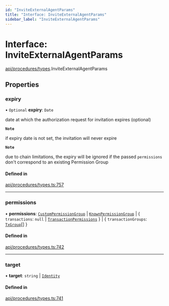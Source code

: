 ```yaml
---
id: "InviteExternalAgentParams"
title: "Interface: InviteExternalAgentParams"
sidebar_label: "InviteExternalAgentParams"
---
```


# Interface: InviteExternalAgentParams

[api/procedures/types](../../../../../modules/API/Procedures/Types/Types.md).InviteExternalAgentParams

## Properties

### expiry

• `Optional` **expiry**: `Date`

date at which the authorization request for invitation expires (optional)

**`Note`**

if expiry date is not set, the invitation will never expire

**`Note`**

due to chain limitations, the expiry will be ignored if the passed `permissions` don't correspond to an existing Permission Group

#### Defined in

[api/procedures/types.ts:757](https://github.com/PolymeshAssociation/polymesh-sdk/blob/15be87e8/src/api/procedures/types.ts#L757)

___

### permissions

• **permissions**: [`CustomPermissionGroup`](../../../../../classes/API/Entities/CustomPermissionGroup/CustomPermissionGroup.md) \| [`KnownPermissionGroup`](../../../../../classes/API/Entities/KnownPermissionGroup/KnownPermissionGroup.md) \| { `transactions`: ``null`` \| [`TransactionPermissions`](../../../../Types/TransactionPermissions/TransactionPermissions.md)  } \| { `transactionGroups`: [`TxGroup`](../../../../../enums/Types/TxGroup/TxGroup.md)[]  }

#### Defined in

[api/procedures/types.ts:742](https://github.com/PolymeshAssociation/polymesh-sdk/blob/15be87e8/src/api/procedures/types.ts#L742)

___

### target

• **target**: `string` \| [`Identity`](../../../../../classes/API/Entities/Identity/Identity.md)

#### Defined in

[api/procedures/types.ts:741](https://github.com/PolymeshAssociation/polymesh-sdk/blob/15be87e8/src/api/procedures/types.ts#L741)
